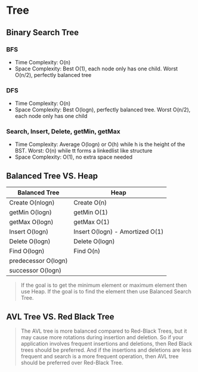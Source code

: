 # Tree

## Binary Search Tree
### BFS
- Time Complexity: O(n)
- Space Complexity: Best O(1), each node only has one child. Worst O(n/2), perfectly balanced tree

### DFS
- Time Complexity: O(n)
- Space Complexity: Best O(logn), perfectly balanced tree. Worst O(n/2), each node only has one child

### Search, Insert, Delete, getMin, getMax
- Time Complexity: Average O(logn) or O(h) while h is the height of the BST. 
Worst: O(n) while tt forms a linkedlist like structure
- Space Complexity: O(1), no extra space needed

## Balanced Tree VS. Heap
| Balanced Tree  |      Heap     |
| -------------- | ------------- |
| Create O(nlogn)| Create O(n)   |
| getMin O(logn) | getMin O(1)   |
| getMax O(logn) | getMax O(1)   |
| Insert O(logn) | Insert O(logn) - Amortized O(1)  |
| Delete O(logn) | Delete O(logn)|
| Find O(logn)   | Find O(n)     |
| predecessor O(logn)||
| successor O(logn)||

> If the goal is to get the minimum element or maximum element then use Heap. If the goal is to find the element then use Balanced Search Tree.

## AVL Tree VS. Red Black Tree
> The AVL tree is more balanced compared to Red-Black Trees, but it may cause more rotations during insertion and deletion. So if your application involves  frequent insertions and deletions, then Red Black trees should be preferred. And if the insertions and deletions are less frequent and search is a more frequent operation, then AVL tree should be preferred over Red-Black Tree.
